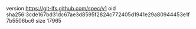 version https://git-lfs.github.com/spec/v1
oid sha256:3cde167bd31dc67ae3d8595f2824c772405d1941e29a80944453e1f7b5506bc6
size 17965
